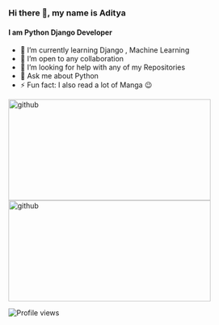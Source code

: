 ### Hi there 👋, my name is Aditya
#### I am Python Django Developer
<!-- ![I am Python Django Developer](https://arturssmirnovs.github.io/github-profile-readme-generator/images/banner.png) -->


- 🌱 I’m currently learning Django , Machine Learning 
- 👯 I’m open to any collaboration
- 🤔 I’m looking for help with any of my Repositories 
- 💬 Ask me about Python 
- ⚡ Fun fact: I also read a lot of Manga 😉 

<!-- 
[<img src='https://cdn.jsdelivr.net/npm/simple-icons@3.0.1/icons/github.svg' alt='github' height='40'>](https://github.com/Aditya-aot)   -->

<!-- <a href='https://docs.github.com/en/developers'><img src='https://raw.githubusercontent.com/acervenky/animated-github-badges/master/assets/devbadge.gif' width='40' height='40'></a> <a href='https://github.com/pricing'><img src='https://raw.githubusercontent.com/acervenky/animated-github-badges/master/assets/pro.gif' width='40' height='40'></a>  -->

<!-- ![GitHub stats](https://github-readme-stats.vercel.app/api?username=aditya-aot&&show_icons=true&title_color=ffffff&icon_color=bb2acf&text_color=daf7dc&bg_color=151515)  

![Top Langs](https://github-readme-stats-anuraghazra1.vercel.app/api/top-langs/?username=aditya-aot&layout=compact&theme=material-palenight) -->

[<img src='https://github-readme-stats.vercel.app/api?username=aditya-aot&&show_icons=true&title_color=ffffff&icon_color=bb2acf&text_color=daf7dc&bg_color=151515' alt='github' width='400' height='200' >](https://github.com/Aditya-aot) 
[<img src='https://github-readme-stats-anuraghazra1.vercel.app/api/top-langs/?username=aditya-aot&layout=compact&theme=material-palenight' alt='github' width='400' height='200'>](https://github.com/Aditya-aot) 
<!-- ![GitHub Activity Graph](https://activity-graph.herokuapp.com/graph?username=Aditya-aot&theme=react-dark)  -->
<!-- <img src='https://activity-graph.herokuapp.com/graph?username=Aditya-aot&theme=react-dark' width='500' height='200'> -->

![Profile views](https://gpvc.arturio.dev/Aditya-aot)

